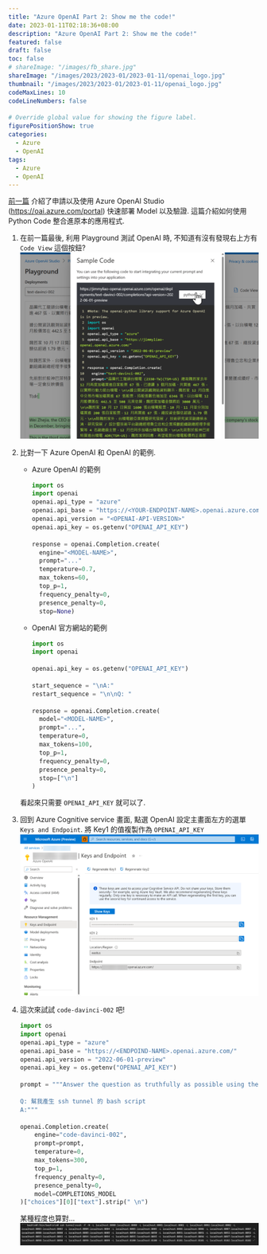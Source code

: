 ```yaml
---
title: "Azure OpenAI Part 2: Show me the code!"
date: 2023-01-11T02:18:36+08:00
description: "Azure OpenAI Part 2: Show me the code!"
featured: false
draft: false
toc: false
# shareImage: "/images/fb_share.jpg"
shareImage: "/images/2023/2023-01/2023-01-11/openai_logo.jpg"
thumbnail: "/images/2023/2023-01/2023-01-11/openai_logo.jpg"
codeMaxLines: 10
codeLineNumbers: false

# Override global value for showing the figure label.
figurePositionShow: true
categories:
  - Azure
  - OpenAI
tags:
  - Azure
  - OpenAI
---
```


[前一篇](https://jimmyliao.net/post/2023-01-11-azure-openai/) 介紹了申請以及使用 Azure OpenAI Studio (https://oai.azure.com/portal) 快速部署 Model 以及驗證. 這篇介紹如何使用 Python Code 整合進原本的應用程式.

<!--more-->

1. 在前一篇最後, 利用 Playground 測試 OpenAI 時, 不知道有沒有發現右上方有 `Code View` 這個按鈕?  
  ![](/images/2023/2023-01/2023-01-11/08.png)

2. 比對一下 Azure OpenAI 和 OpenAI 的範例.
 
    - Azure OpenAI 的範例

      ```python
      import os
      import openai
      openai.api_type = "azure"
      openai.api_base = "https://<YOUR-ENDPOINT-NAME>.openai.azure.com/"
      openai.api_version = "<OPENAI-API-VERSION>"
      openai.api_key = os.getenv("OPENAI_API_KEY")

      response = openai.Completion.create(
        engine="<MODEL-NAME>",
        prompt="..."
        temperature=0.7,
        max_tokens=60,
        top_p=1,
        frequency_penalty=0,
        presence_penalty=0,
        stop=None)    
      ```


    - OpenAI 官方網站的範例

      ```python
      import os
      import openai

      openai.api_key = os.getenv("OPENAI_API_KEY")

      start_sequence = "\nA:"
      restart_sequence = "\n\nQ: "

      response = openai.Completion.create(
        model="<MODEL-NAME>",
        prompt="...",
        temperature=0,
        max_tokens=100,
        top_p=1,
        frequency_penalty=0,
        presence_penalty=0,
        stop=["\n"]
      )
      ```

    看起來只需要 `OPENAI_API_KEY` 就可以了.

3. 回到 Azure Cognitive service 畫面, 點選 OpenAI 設定主畫面左方的選單 `Keys and Endpoint`. 將 Key1 的值複製作為 `OPENAI_API_KEY`
  ![](/images/2023/2023-01/2023-01-11/09.png)


4. 這次來試試 `code-davinci-002` 吧!

    ```python
    import os
    import openai
    openai.api_type = "azure"
    openai.api_base = "https://<ENDPOIND-NAME>.openai.azure.com/"
    openai.api_version = "2022-06-01-preview"
    openai.api_key = os.getenv("OPENAI_API_KEY")

    prompt = """Answer the question as truthfully as possible using the provided text, and if the answer is not contained within the text below, say "I don't know"

    Q: 幫我產生 ssh tunnel 的 bash script
    A:"""

    openai.Completion.create(
        engine="code-davinci-002",
        prompt=prompt,
        temperature=0,
        max_tokens=300,
        top_p=1,
        frequency_penalty=0,
        presence_penalty=0,
        model=COMPLETIONS_MODEL
    )["choices"][0]["text"].strip(" \n")    
    ```


    某種程度也算對...
  ![](/images/2023/2023-01/2023-01-11/10.png)



